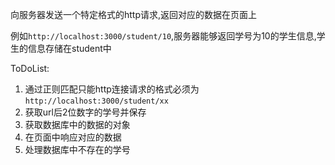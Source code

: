 向服务器发送一个特定格式的http请求,返回对应的数据在页面上

例如`http://localhost:3000/student/10`,服务器能够返回学号为10的学生信息,学生的信息存储在student中

ToDoList:

1. 通过正则匹配只能http连接请求的格式必须为`http://localhost:3000/student/xx`
2. 获取url后2位数字的学号并保存
3. 获取数据库中的数据的对象
4. 在页面中响应对应的数据
5. 处理数据库中不存在的学号